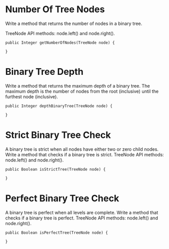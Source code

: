 # Number Of Tree Nodes

Write a method that returns the number of nodes in a binary tree.

TreeNode API methods: node.left() and node.right().

```
public Integer getNumberOfNodes(TreeNode node) {

}
```

# Binary Tree Depth

Write a method that returns the maximum depth of a binary tree. The maximum depth is the number of nodes from the root (inclusive) until the furthest node (inclusive).

````
public Integer depthBinaryTree(TreeNode node) {

}
````

# Strict Binary Tree Check

A binary tree is strict when all nodes have either two or zero child nodes.
Write a method that checks if a binary tree is strict.
TreeNode API methods: node.left() and node.right().

```
public Boolean isStrictTree(TreeNode node) {
    
}
```

# Perfect Binary Tree Check

A binary tree is perfect when all levels are complete.
Write a method that checks if a binary tree is perfect.
TreeNode API methods: node.left() and node.right().

```
public Boolean isPerfectTree(TreeNode node) {
    
}
```